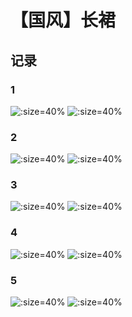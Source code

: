 # 【国风】长裙

## 记录

<!-- tabs:start -->

### **1**

![](../../assets/AI/00002-931052173.png ':size=40%')
![](../../assets/AI/00025-931052173.png ':size=40%')

### **2**

![](../../assets/AI/00026-2584603315.png ':size=40%')
![](../../assets/AI/00027-1245739817.png ':size=40%')

### **3**

![](../../assets/AI/00053-3132226366.png ':size=40%')
![](../../assets/AI/00055-3132226368.png ':size=40%')

### **4**

![](../../assets/AI/00056-3132226369.png ':size=40%')
![](../../assets/AI/00094-3489272341.png ':size=40%')

### **5**

![](../../assets/AI/00100-3489272347.png ':size=40%')
![](../../assets/AI/00103-3489272350.png ':size=40%')

<!-- tabs:end -->